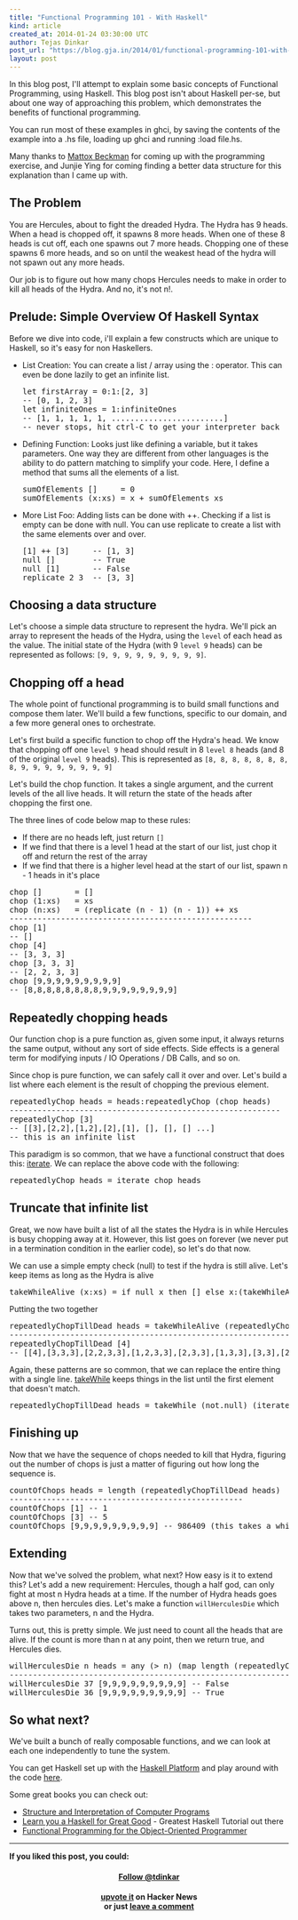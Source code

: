 ```yaml
---
title: "Functional Programming 101 - With Haskell"
kind: article
created_at: 2014-01-24 03:30:00 UTC
author: Tejas Dinkar
post_url: "https://blog.gja.in/2014/01/functional-programming-101-with-haskell.html"
layout: post
---
```

<p>In this blog post, I&#39;ll attempt to explain some basic concepts of Functional Programming, using Haskell. This blog post isn&#39;t about Haskell per-se, but about one way of approaching this problem, which demonstrates the benefits of functional programming.</p> <p>You can run most of these examples in ghci, by saving the contents of the example into a .hs file, loading up ghci and running :load file.hs.</p> <p>Many thanks to <a href="https://www.iit.edu/csl/cs/faculty/beckman_mattox.shtml">Mattox Beckman</a> for coming up with the programming exercise, and Junjie Ying for coming finding a better data structure for this explanation than I came up with.</p><h2 id='the-problem'>The Problem</h2><p>You are Hercules, about to fight the dreaded Hydra. The Hydra has 9 heads. When a head is chopped off, it spawns 8 more heads. When one of these 8 heads is cut off, each one spawns out 7 more heads. Chopping one of these spawns 6 more heads, and so on until the weakest head of the hydra will not spawn out any more heads.</p> <p>Our job is to figure out how many chops Hercules needs to make in order to kill all heads of the Hydra. And no, it&#39;s not n!.</p><h2 id='prelude-simple-overview-of-haskell-syntax'>Prelude: Simple Overview Of Haskell Syntax</h2><p>Before we dive into code, i&#39;ll explain a few constructs which are unique to Haskell, so it&#39;s easy for non Haskellers.</p> <ul><li>List Creation: You can create a list / array using the : operator. This can even be done lazily to get an infinite list. <script src="https://gist.github.com/24df70ad958b0ba87e37.js?file=basics-1.hs"></script><noscript>  <pre>let firstArray = 0:1:[2, 3]<br />-- [0, 1, 2, 3]<br />let infiniteOnes = 1:infiniteOnes<br />-- [1, 1, 1, 1, 1, ........................]<br />-- never stops, hit ctrl-C to get your interpreter back</pre></noscript></li><li>Defining Function: Looks just like defining a variable, but it takes parameters. One way they are different from other languages is the ability to do pattern matching to simplify your code. Here, I define a method that sums all the elements of a list. <script src="https://gist.github.com/24df70ad958b0ba87e37.js?file=basics-2.hs"></script><noscript>  <pre>sumOfElements []     = 0<br />sumOfElements (x:xs) = x + sumOfElements xs</pre></noscript></li><li>More List Foo: Adding lists can be done with ++. Checking if a list is empty can be done with null. You can use replicate to create a list with the same elements over and over. <script src="https://gist.github.com/24df70ad958b0ba87e37.js?file=basics-3.hs"></script><noscript>  <pre>[1] ++ [3]     -- [1, 3]<br />null []        -- True<br />null [1]       -- False<br />replicate 2 3  -- [3, 3]</pre></noscript></li></ul><h2 id='choosing-a-data-structure'>Choosing a data structure</h2><p>Let&#39;s choose a simple data structure to represent the hydra. We&#39;ll pick an array to represent the heads of the Hydra, using the <code>level</code> of each head as the value. The initial state of the Hydra (with 9 <code>level 9</code> heads) can be represented as follows: <code>[9, 9, 9, 9, 9, 9, 9, 9, 9]</code>.</p><h2 id='chopping-off-a-head'>Chopping off a head</h2><p>The whole point of functional programming is to build small functions and compose them later. We&#39;ll build a few functions, specific to our domain, and a few more general ones to orchestrate.</p> <p>Let&#39;s first build a specific function to chop off the Hydra&#39;s head. We know that chopping off one <code>level 9</code> head should result in 8 <code>level 8</code> heads (and 8 of the original <code>level 9</code> heads). This is represented as <code>[8, 8, 8, 8, 8, 8, 8, 8, 9, 9, 9, 9, 9, 9, 9, 9]</code></p> <p>Let&#39;s build the chop function. It takes a single argument, and the current levels of the all live heads. It will return the state of the heads after chopping the first one.</p> <p>The three lines of code below map to these rules:</p> <ul><li>If there are no heads left, just return <code>[]</code></li><li>If we find that there is a level 1 head at the start of our list, just chop it off and return the rest of the array</li><li>If we find that there is a higher level head at the start of our list, spawn n - 1 heads in it&#39;s place</li></ul> <p><script src="https://gist.github.com/24df70ad958b0ba87e37.js?file=chop.hs"></script><noscript>  <pre>chop []       = []<br />chop (1:xs)   = xs<br />chop (n:xs)   = (replicate (n - 1) (n - 1)) ++ xs<br />----------------------------------------------------<br />chop [1]<br />-- []<br />chop [4]<br />-- [3, 3, 3]<br />chop [3, 3, 3]<br />-- [2, 2, 3, 3]<br />chop [9,9,9,9,9,9,9,9,9]<br />-- [8,8,8,8,8,8,8,8,9,9,9,9,9,9,9,9]</pre></noscript></p><h2 id='repeatedly-chopping-heads'>Repeatedly chopping heads</h2><p>Our function chop is a pure function as, given some input, it always returns the same output, without any sort of side effects. Side effects is a general term for modifying inputs / IO Operations / DB Calls, and so on.</p> <p>Since chop is pure function, we can safely call it over and over. Let&#39;s build a list where each element is the result of chopping the previous element. <script src="https://gist.github.com/24df70ad958b0ba87e37.js?file=repeatedly-chop1.hs"></script><noscript>  <pre>repeatedlyChop heads = heads:repeatedlyChop (chop heads)<br />----------------------------------------------------------<br />repeatedlyChop [3]<br />-- [[3],[2,2],[1,2],[2],[1], [], [], [] ...]<br />-- this is an infinite list</pre></noscript></p> <p>This paradigm is so common, that we have a functional construct that does this: <a href="https://hackage.haskell.org/package/base-4.6.0.1/docs/Prelude.html#v:iterate">iterate</a>. We can replace the above code with the following: <script src="https://gist.github.com/24df70ad958b0ba87e37.js?file=repeatedly-chop2.hs"></script><noscript>  <pre>repeatedlyChop heads = iterate chop heads</pre></noscript></p><h2 id='truncate-that-infinite-list'>Truncate that infinite list</h2><p>Great, we now have built a list of all the states the Hydra is in while Hercules is busy chopping away at it. However, this list goes on forever (we never put in a termination condition in the earlier code), so let&#39;s do that now.</p> <p>We can use a simple empty check (null) to test if the hydra is still alive. Let&#39;s keep items as long as the Hydra is alive <script src="https://gist.github.com/24df70ad958b0ba87e37.js?file=takewhilealive.hs"></script><noscript>  <pre>takeWhileAlive (x:xs) = if null x then [] else x:(takeWhileAlive xs)</pre></noscript></p> <p>Putting the two together <script src="https://gist.github.com/24df70ad958b0ba87e37.js?file=iteratethroughheads.hs"></script><noscript>  <pre>repeatedlyChopTillDead heads = takeWhileAlive (repeatedlyChopTillDead heads)<br />----------------------------------------------------------------------------<br />repeatedlyChopTillDead [4]<br />-- [[4],[3,3,3],[2,2,3,3],[1,2,3,3],[2,3,3],[1,3,3],[3,3],[2,2,3],[1,2,3],[2,3],[1,3],[3],[2,2],[1,2],[2],[1]]</pre></noscript></p> <p>Again, these patterns are so common, that we can replace the entire thing with a single line. <a href="https://hackage.haskell.org/package/base-4.6.0.1/docs/Prelude.html#v:takeWhile">takeWhile</a> keeps things in the list until the first element that doesn&#39;t match. <script src="https://gist.github.com/24df70ad958b0ba87e37.js?file=repeatedly-simple.hs"></script><noscript>  <pre>repeatedlyChopTillDead heads = takeWhile (not.null) (iterate chop heads)</pre></noscript></p><h2 id='finishing-up'>Finishing up</h2><p>Now that we have the sequence of chops needed to kill that Hydra, figuring out the number of chops is just a matter of figuring out how long the sequence is. <script src="https://gist.github.com/24df70ad958b0ba87e37.js?file=count-chops.hs"></script><noscript>  <pre>countOfChops heads = length (repeatedlyChopTillDead heads)<br />--------------------------------------------------<br />countOfChops [1] -- 1<br />countOfChops [3] -- 5<br />countOfChops [9,9,9,9,9,9,9,9,9] -- 986409 (this takes a while)</pre></noscript></p><h2 id='extending'>Extending</h2><p>Now that we&#39;ve solved the problem, what next? How easy is it to extend this? Let&#39;s add a new requirement: Hercules, though a half god, can only fight at most n Hydra heads at a time. If the number of Hydra heads goes above n, then hercules dies. Let&#39;s make a function <code>willHerculesDie</code> which takes two parameters, n and the Hydra.</p> <p>Turns out, this is pretty simple. We just need to count all the heads that are alive. If the count is more than n at any point, then we return true, and Hercules dies. <script src="https://gist.github.com/24df70ad958b0ba87e37.js?file=herculeswilldie.hs"></script><noscript>  <pre>willHerculesDie n heads = any (> n) (map length (repeatedlyChopTillDead heads))<br />----------------------------------------------------------------------------<br />willHerculesDie 37 [9,9,9,9,9,9,9,9,9] -- False<br />willHerculesDie 36 [9,9,9,9,9,9,9,9,9] -- True</pre></noscript></p><h2 id='so-what-next'>So what next?</h2><p>We&#39;ve built a bunch of really composable functions, and we can look at each one independently to tune the system.</p> <p>You can get Haskell set up with the <a href="https://www.haskell.org/platform/">Haskell Platform</a> and play around with the code <a href="https://gist.github.com/gja/24df70ad958b0ba87e37/#file-hydra-hs">here</a>.</p> <p>Some great books you can check out:</p> <ul><li><a href="https://mitpress.mit.edu/sicp/full-text/book/book.html">Structure and Interpretation of Computer Programs</a></li><li><a href="https://learnyouahaskell.com/">Learn you a Haskell for Great Good</a> - Greatest Haskell Tutorial out there</li><li><a href="https://leanpub.com/fp-oo">Functional Programming for the Object-Oriented Programmer</a></li></ul> <p><hr /><b>If you liked this post, you could:</b><br /> <h4 style="text-align: center;">  <a class="twitter-follow-button" data-show-count="false" href="https://twitter.com/tdinkar">Follow @tdinkar</a></h4> <div style="text-align: center;">  <b><a href="https://news.ycombinator.com/item?id=7113259">upvote it</a> on Hacker News</b></div> <div style="text-align: center;">  <b>or just <a href="https://www.blogger.com/comment.g?blogID=9188785269813520484&postID=5931143789690992852">leave a comment</a></b></div> <br/></p>

